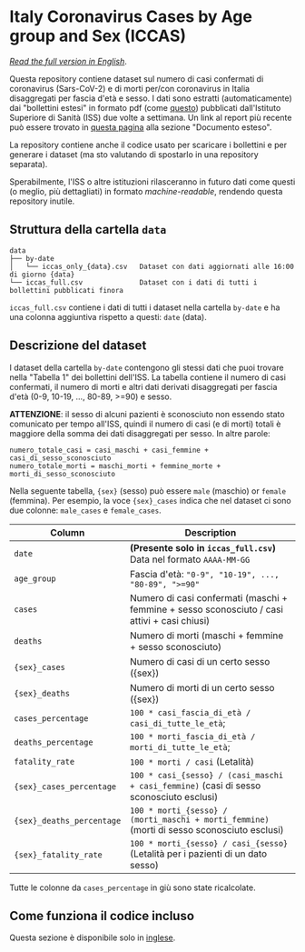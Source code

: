 # Italy Coronavirus Cases by Age group and Sex (ICCAS)

_[Read the full version in English](README.md)_.

Questa repository contiene dataset sul numero di casi confermati di coronavirus 
(Sars-CoV-2) e di morti per/con coronavirus in Italia disaggregati per fascia 
d'età e sesso. I dati sono estratti (automaticamente) dai "bollettini estesi" 
in formato pdf (come [questo](https://www.epicentro.iss.it/coronavirus/bollettino/Bollettino-sorveglianza-integrata-COVID-19_30-marzo-2020.pdf)) 
pubblicati dall'Istituto Superiore di Sanità (ISS) due volte a settimana.
Un link al report più recente può essere trovato in [questa pagina](https://www.epicentro.iss.it/coronavirus/sars-cov-2-sorveglianza-dati)
alla sezione "Documento esteso".
 
La repository contiene anche il codice usato per scaricare i bollettini e per 
generare i dataset (ma sto valutando di spostarlo in una repository separata). 

Sperabilmente, l'ISS o altre istituzioni rilasceranno in futuro dati come questi
(o meglio, più dettagliati) in formato _machine-readable_, rendendo questa 
repository inutile.

## Struttura della cartella `data`
```
data
├── by-date                     
│   └── iccas_only_{data}.csv   Dataset con dati aggiornati alle 16:00 di giorno {data}
└── iccas_full.csv              Dataset con i dati di tutti i bollettini pubblicati finora
```
`iccas_full.csv` contiene i dati di tutti i dataset nella cartella `by-date` e
ha una colonna aggiuntiva rispetto a questi: `date` (data). 

## Descrizione del dataset
I dataset della cartella `by-date` contengono gli stessi dati che puoi trovare
nella "Tabella 1" dei bollettini dell'ISS. La tabella contiene il numero di casi 
confermati, il numero di morti e altri dati derivati disaggregati per fascia d'età 
(0-9, 10-19, ..., 80-89, >=90) e sesso.

**ATTENZIONE**: il sesso di alcuni pazienti è sconosciuto non essendo stato 
comunicato per tempo all'ISS, quindi il numero di casi (e di morti) totali è 
maggiore della somma dei dati disaggregati per sesso. In altre parole:
``` 
numero_totale_casi = casi_maschi + casi_femmine + casi_di_sesso_sconosciuto
numero_totale_morti = maschi_morti + femmine_morte + morti_di_sesso_sconosciuto
```

Nella seguente tabella, `{sex}` (sesso) può essere `male` (maschio) or `female` 
(femmina). Per esempio, la voce `{sex}_cases` indica che nel dataset ci sono due
colonne: `male_cases` e `female_cases`.

| Column                    | Description                                                                                  |
|---------------------------|----------------------------------------------------------------------------------------------|
| `date`                    | **(Presente solo in `iccas_full.csv`)** Data nel formato `AAAA-MM-GG`                        |
| `age_group`               | Fascia d'età: `"0-9", "10-19", ..., "80-89", ">=90"`                                         |
| `cases`                   | Numero di casi confermati (maschi + femmine + sesso sconosciuto / casi attivi + casi chiusi) |
| `deaths`                  | Numero di morti (maschi + femmine + sesso sconosciuto)                                       |
| `{sex}_cases`             | Numero di casi di un certo sesso ({sex})                                                     |
| `{sex}_deaths`            | Numero di morti di un certo sesso ({sex})                                                    |
| `cases_percentage`        | `100 * casi_fascia_di_età / casi_di_tutte_le_età`;                                           |
| `deaths_percentage`       | `100 * morti_fascia_di_età / morti_di_tutte_le_età`;                                         |
| `fatality_rate`           | `100 * morti / casi` (Letalità)                                                              |
| `{sex}_cases_percentage`  | `100 * casi_{sesso} / (casi_maschi + casi_femmine)` (casi di sesso sconosciuto esclusi)      |
| `{sex}_deaths_percentage` | `100 * morti_{sesso} / (morti_maschi + morti_femmine)` (morti di sesso sconosciuto esclusi)  | 
| `{sex}_fatality_rate`     | `100 * morti_{sesso} / casi_{sesso}` (Letalità per i pazienti di un dato sesso)              |

Tutte le colonne da `cases_percentage` in giù sono state ricalcolate.

## Come funziona il codice incluso

Questa sezione è disponibile solo in [inglese](README.md#how-the-code-works).

